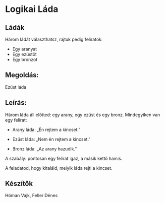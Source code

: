 # Logikai Láda

## Ládák
Három ládát választhatsz, rajtuk pedig feliratok:
- Egy aranyat
- Egy ezüstöt
- Egy bronzot

## Megoldás:
Ezüst láda

## Leírás:
Három láda áll előtted: egy arany, egy ezüst és egy bronz.
Mindegyiken van egy felirat:

- Arany láda: „Én rejtem a kincset.”

- Ezüst láda: „Nem én rejtem a kincset.”

- Bronz láda: „Az arany hazudik.”

A szabály: pontosan egy felirat igaz, a másik kettő hamis.

A feladatod, hogy kitaláld, melyik láda rejti a kincset.

## Készítők
Hóman Vajk, Feller Dénes
